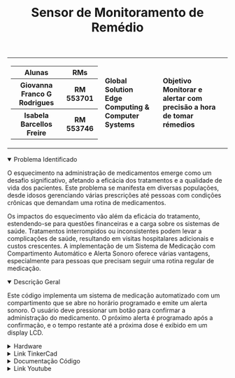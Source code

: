 <div align='center'>
    <br>
    <h1> Sensor de Monitoramento de Remédio </h1>
</div>

<br> 
<table>
    <tr>
        <td>
            <div> 
                <table>
                    <tr>
                        <th> Alunas </th>
                        <th> RMs </th>
                    </tr>
                    <tr>
                        <th> Giovanna Franco G Rodrigues</th>
                        <th> RM 553701 </th>
                    </tr>
                    <tr>
                        <th> Isabela Barcellos Freire </th>
                        <th> RM 553746 </th>
                    </tr>
                </table>
            </div>
        </td>
        <td>
            <div>
                <b> Global Solution <br> Edge Computing & Computer Systems </b>
                <td><b> Objetivo Monitorar e alertar com precisão a hora de tomar rémedios </b></td>
            </div>
        </td>
    </tr>
</table>


<details open>
<summary> Problema Identificado </summary>
<p>
O esquecimento na administração de medicamentos emerge como um desafio significativo, afetando a eficácia dos tratamentos e a qualidade de vida dos pacientes. Este problema se manifesta em diversas populações, desde idosos gerenciando várias prescrições até pessoas com condições crônicas que demandam uma rotina de medicamentos. 
</p>
<p>
Os impactos do esquecimento vão além da eficácia do tratamento, estendendo-se para questões financeiras e a carga sobre os sistemas de saúde. Tratamentos interrompidos ou inconsistentes podem levar a complicações de saúde, resultando em visitas hospitalares adicionais e custos crescentes.
A implementação de um Sistema de Medicação com Compartimento Automático e Alerta Sonoro oferece várias vantagens, especialmente para pessoas que precisam seguir uma rotina regular de medicação. 
</p>
</details>
<details open>
<summary> Descrição Geral</summary>
<p>
Este código implementa um sistema de medicação automatizado com um compartimento que se abre no horário programado e emite um alerta sonoro. O usuário deve pressionar um botão para confirmar a administração do medicamento. O próximo alerta é programado após a confirmação, e o tempo restante até a próxima dose é exibido em um display LCD.
</p>
</details>
<details>
<summary> Hardware</summary>
<div align="left">
<b> Tabela com o hardware do circuito completo </b>

| Quantidade | Descrição                     |
| ---------- | ----------------------------- |
| 1          | Arduino Uno R3                |
| 1          | Piezo (buzzer)                |
| 1          | Botão                         |
| 1          | LCD 16x2                      |
| 1          | 250kΩ Potenciômetro           |
| 1          | Servo Motor                   |
| 1          | 220Ω Resistor                 |
| 1          | 10kΩ Resistor                 |
| 1          | 1kΩ Resistor                  |
</div>
<div align="right">
    <img href="./SimuladorMEdicamentos.png">
</div>
</details>
<details>
<summary> Link TinkerCad</summary>
<ul>
    <li><a href="https://www.tinkercad.com/things/3QawV0w2AQ2-simulador-para-aviso-de-remedio-/editel?returnTo=%2Fdashboard%3Ftype%3Dcircuits%26collection%3Ddesigns"> Circuito para aviso de Medicamentos </a> </li>
</ul>
</details>

<details>
<summary>Documentação Código</summary>
</details>
<details>
<summary>Link Youtube</summary>
<li><a href="#"> Vídeo Explicativo </a</li>
</details>


